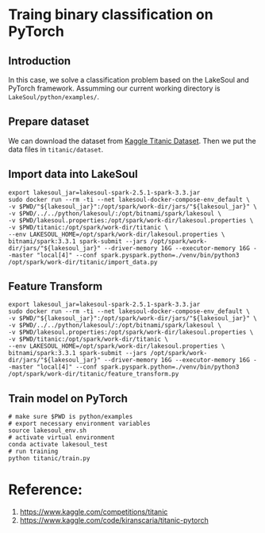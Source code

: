# Traing binary classification on PyTorch
## Introduction
In this case, we solve a classification problem based on the LakeSoul and PyTorch framework. Assumming our current working directory is `LakeSoul/python/examples/`.

## Prepare dataset
We can download the dataset from [Kaggle Titanic Dataset](https://www.kaggle.com/competitions/titanic). Then we put the data files in `titanic/dataset`.

## Import data into LakeSoul
```shell
export lakesoul_jar=lakesoul-spark-2.5.1-spark-3.3.jar
sudo docker run --rm -ti --net lakesoul-docker-compose-env_default \
-v $PWD/"${lakesoul_jar}":/opt/spark/work-dir/jars/"${lakesoul_jar}" \
-v $PWD/../../python/lakesoul/:/opt/bitnami/spark/lakesoul \
-v $PWD/lakesoul.properties:/opt/spark/work-dir/lakesoul.properties \
-v $PWD/titanic:/opt/spark/work-dir/titanic \
--env LAKESOUL_HOME=/opt/spark/work-dir/lakesoul.properties \
bitnami/spark:3.3.1 spark-submit --jars /opt/spark/work-dir/jars/"${lakesoul_jar}" --driver-memory 16G --executor-memory 16G --master "local[4]" --conf spark.pyspark.python=./venv/bin/python3 /opt/spark/work-dir/titanic/import_data.py
```

## Feature Transform
```shell
export lakesoul_jar=lakesoul-spark-2.5.1-spark-3.3.jar
sudo docker run --rm -ti --net lakesoul-docker-compose-env_default \
-v $PWD/"${lakesoul_jar}":/opt/spark/work-dir/jars/"${lakesoul_jar}" \
-v $PWD/../../python/lakesoul/:/opt/bitnami/spark/lakesoul \
-v $PWD/lakesoul.properties:/opt/spark/work-dir/lakesoul.properties \
-v $PWD/titanic:/opt/spark/work-dir/titanic \
--env LAKESOUL_HOME=/opt/spark/work-dir/lakesoul.properties \
bitnami/spark:3.3.1 spark-submit --jars /opt/spark/work-dir/jars/"${lakesoul_jar}" --driver-memory 16G --executor-memory 16G --master "local[4]" --conf spark.pyspark.python=./venv/bin/python3 /opt/spark/work-dir/titanic/feature_transform.py
```

## Train model on PyTorch
``` shell
# make sure $PWD is python/examples
# export necessary environment variables
source lakesoul_env.sh
# activate virtual environment
conda activate lakesoul_test
# run training
python titanic/train.py
```

# Reference:
1. https://www.kaggle.com/competitions/titanic
2. https://www.kaggle.com/code/kiranscaria/titanic-pytorch
